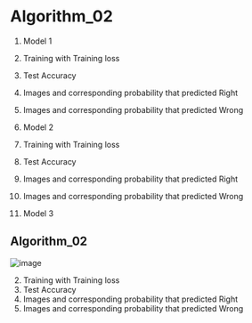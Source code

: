 # Algorithm_02
1. Model 1
2. Training with Training loss
3. Test Accuracy
4. Images and corresponding probability that predicted Right
5. Images and corresponding probability that predicted Wrong


1. Model 2
2. Training with Training loss
3. Test Accuracy
4. Images and corresponding probability that predicted Right
5. Images and corresponding probability that predicted Wrong



1. Model 3
## Algorithm_02
![image](https://user-images.githubusercontent.com/79622778/120935495-09b9bf80-c73e-11eb-8cd1-5f69c71fa409.png)

2. Training with Training loss
3. Test Accuracy
5. Images and corresponding probability that predicted Right
6. Images and corresponding probability that predicted Wrong

